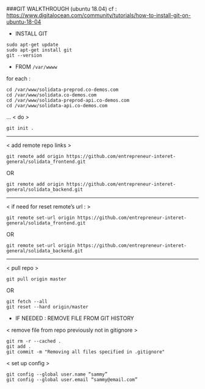 ###GIT WALKTHROUGH (ubuntu 18.04)
cf : https://www.digitalocean.com/community/tutorials/how-to-install-git-on-ubuntu-18-04

- INSTALL GIT 
```
sudo apt-get update
sudo apt-get install git
git --version
```
- FROM `/var/wwww` 

for each : 
```
cd /var/www/solidata-preprod.co-demos.com
cd /var/www/solidata.co-demos.com
cd /var/www/solidata-preprod-api.co-demos.com
cd /var/www/solidata-api.co-demos.com
```
…
< do >
```
git init . 
```
----------------

< add remote repo links >
```
git remote add origin https://github.com/entrepreneur-interet-general/solidata_frontend.git
```
OR 
```
git remote add origin https://github.com/entrepreneur-interet-general/solidata_backend.git
```
-------------
< if need for reset remote’s url : >
```
git remote set-url origin https://github.com/entrepreneur-interet-general/solidata_frontend.git
```
OR
```
git remote set-url origin https://github.com/entrepreneur-interet-general/solidata_backend.git
```

------------

< pull repo >
```
git pull origin master
```
OR 
```
git fetch --all
git reset --hard origin/master
```

- IF NEEDED : REMOVE FILE FROM GIT HISTORY

< remove file from repo previously not in gitignore >
```
git rm -r --cached .
git add .
git commit -m "Removing all files specified in .gitignore"
```

< set up config >
```
git config --global user.name “sammy”
git config --global user.email “sammy@email.com”
```